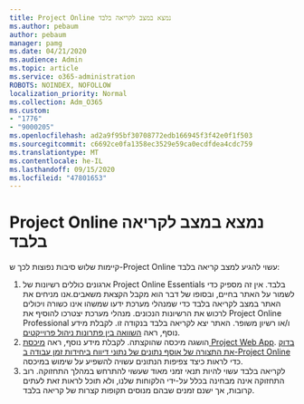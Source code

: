 ```yaml
---
title: Project Online נמצא במצב לקריאה בלבד
ms.author: pebaum
author: pebaum
manager: pamg
ms.date: 04/21/2020
ms.audience: Admin
ms.topic: article
ms.service: o365-administration
ROBOTS: NOINDEX, NOFOLLOW
localization_priority: Normal
ms.collection: Adm_O365
ms.custom:
- "1776"
- "9000205"
ms.openlocfilehash: ad2a9f95bf30708772edb166945f3f42e0f1f503
ms.sourcegitcommit: c6692ce0fa1358ec3529e59ca0ecdfdea4cdc759
ms.translationtype: MT
ms.contentlocale: he-IL
ms.lasthandoff: 09/15/2020
ms.locfileid: "47801653"
---
```

# <a name="project-online-is-in-a-read-only-state"></a>Project Online נמצא במצב לקריאה בלבד

קיימות שלוש סיבות נפוצות לכך ש-Project Online עשוי להגיע למצב קריאה בלבד:

1. ארגונים כוללים רשיונות של Project Online Essentials בלבד. אין זה מספיק כדי לשמור על האתר בחיים, ובסופו של דבר הוא מקבל הקצאת משאבים.אנו מניחים את האתר במצב לקריאה בלבד כדי שמנהלי מערכת ידעו שמשהו אינו כשורה ויכולים לרכוש את הרשיונות הנכונים. מנהלי מערכת יצטרכו להוסיף את Project Online Professional ו/או רשיון משופר. האתר יצא לקריאה בלבד בנקודה זו. לקבלת מידע נוסף, ראה [השוואה בין פתרונות ניהול פרוייקטים](https://products.office.com/project/compare-microsoft-project-management-software?tab=1).
2. הושגה מיכסה שהוקצתה. לקבלת מידע נוסף, ראה [מיכסת Project Web App](https://docs.microsoft.com/projectonline/tune-project-online-performance#project-web-app-quota). [בדוק את התצורה של אוסף נתונים של נתוני דיווח ביחידות זמן עבודה ב-Project Online](https://docs.microsoft.com/ProjectOnline/configure-rollup-of-timephased-reporting-data-in-project-online) כדי לראות כיצד צפיפות הנתונים עשויה להשפיע על שימוש במיכסה.
3. לקריאה בלבד עשוי להיות תנאי זמני מאוד שעשוי להתרחש במהלך התחזוקה. רוב התחזוקה אינה מבחינה בכלל על-ידי הלקוחות שלנו, ולא תוכל לראות זאת לעתים קרובות, אך ישנם זמנים שבהם מנוסים תקופות קצרות של קריאה בלבד.
